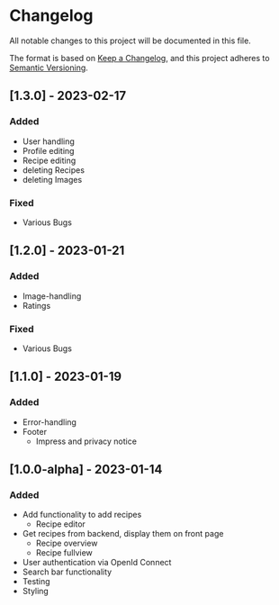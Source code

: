 # Changelog

All notable changes to this project will be documented in this file.

The format is based on [Keep a Changelog](https://keepachangelog.com/en/1.0.0/),
and this project adheres to [Semantic Versioning](https://semver.org/spec/v2.0.0.html).

## [1.3.0] - 2023-02-17

### Added
- User handling
- Profile editing
- Recipe editing
- deleting Recipes
- deleting Images

### Fixed
- Various Bugs

## [1.2.0] - 2023-01-21

### Added

- Image-handling
- Ratings

### Fixed
- Various Bugs

## [1.1.0] - 2023-01-19

### Added

- Error-handling
- Footer
  - Impress and privacy notice

## [1.0.0-alpha] - 2023-01-14

### Added

- Add functionality to add recipes
  - Recipe editor
- Get recipes from backend, display them on front page
  - Recipe overview
  - Recipe fullview
- User authentication via OpenId Connect
- Search bar functionality
- Testing
- Styling
